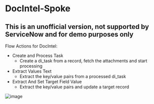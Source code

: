 # DocIntel-Spoke
## This is an unofficial version, not supported by ServiceNow and for demo purposes only
Flow Actions for DocIntel:

- Create and Process Task
    - Create a di_task from a record, fetch the attachments and start processing
- Extract Values Text
    - Extract the key/value pairs from a processed di_task
- Extract And Set Target Field Value
    - Extract the key/value pairs and update a target record

![image](https://user-images.githubusercontent.com/44512205/173144773-c53971d1-008b-4352-8d82-32e04dc6e3ff.png)

